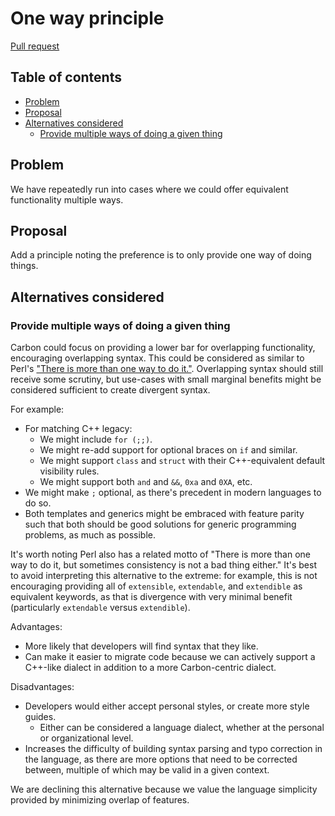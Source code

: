 # One way principle

<!--
Part of the Carbon Language project, under the Apache License v2.0 with LLVM
Exceptions. See /LICENSE for license information.
SPDX-License-Identifier: Apache-2.0 WITH LLVM-exception
-->

[Pull request](https://github.com/carbon-language/carbon-lang/pull/829)

<!-- toc -->

## Table of contents

-   [Problem](#problem)
-   [Proposal](#proposal)
-   [Alternatives considered](#alternatives-considered)
    -   [Provide multiple ways of doing a given thing](#provide-multiple-ways-of-doing-a-given-thing)

<!-- tocstop -->

## Problem

We have repeatedly run into cases where we could offer equivalent functionality
multiple ways.

## Proposal

Add a principle noting the preference is to only provide one way of doing
things.

## Alternatives considered

### Provide multiple ways of doing a given thing

Carbon could focus on providing a lower bar for overlapping functionality,
encouraging overlapping syntax. This could be considered as similar to Perl's
["There is more than one way to do it."](https://en.wikipedia.org/wiki/There%27s_more_than_one_way_to_do_it).
Overlapping syntax should still receive some scrutiny, but use-cases with small
marginal benefits might be considered sufficient to create divergent syntax.

For example:

-   For matching C++ legacy:
    -   We might include `for (;;)`.
    -   We might re-add support for optional braces on `if` and similar.
    -   We might support `class` and `struct` with their C++-equivalent default
        visibility rules.
    -   We might support both `and` and `&&`, `0xa` and `0XA`, etc.
-   We might make `;` optional, as there's precedent in modern languages to do
    so.
-   Both templates and generics might be embraced with feature parity such that
    both should be good solutions for generic programming problems, as much as
    possible.

It's worth noting Perl also has a related motto of "There is more than one way
to do it, but sometimes consistency is not a bad thing either." It's best to
avoid interpreting this alternative to the extreme: for example, this is not
encouraging providing all of `extensible`, `extendable`, and `extendible` as
equivalent keywords, as that is divergence with very minimal benefit
(particularly `extendable` versus `extendible`).

Advantages:

-   More likely that developers will find syntax that they like.
-   Can make it easier to migrate code because we can actively support a
    C++-like dialect in addition to a more Carbon-centric dialect.

Disadvantages:

-   Developers would either accept personal styles, or create more style guides.
    -   Either can be considered a language dialect, whether at the personal or
        organizational level.
-   Increases the difficulty of building syntax parsing and typo correction in
    the language, as there are more options that need to be corrected between,
    multiple of which may be valid in a given context.

We are declining this alternative because we value the language simplicity
provided by minimizing overlap of features.
